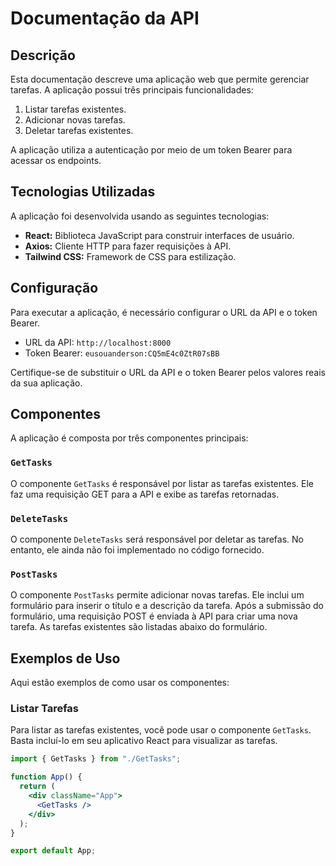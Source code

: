 # Documentação da API

## Descrição

Esta documentação descreve uma aplicação web que permite gerenciar tarefas. A aplicação possui três principais funcionalidades:

1. Listar tarefas existentes.
2. Adicionar novas tarefas.
3. Deletar tarefas existentes.

A aplicação utiliza a autenticação por meio de um token Bearer para acessar os endpoints.

## Tecnologias Utilizadas

A aplicação foi desenvolvida usando as seguintes tecnologias:

- **React:** Biblioteca JavaScript para construir interfaces de usuário.
- **Axios:** Cliente HTTP para fazer requisições à API.
- **Tailwind CSS:** Framework de CSS para estilização.

## Configuração

Para executar a aplicação, é necessário configurar o URL da API e o token Bearer.

- URL da API: `http://localhost:8000`
- Token Bearer: `eusouanderson:CQ5mE4c0ZtR07sBB`

Certifique-se de substituir o URL da API e o token Bearer pelos valores reais da sua aplicação.

## Componentes

A aplicação é composta por três componentes principais:

### `GetTasks`

O componente `GetTasks` é responsável por listar as tarefas existentes. Ele faz uma requisição GET para a API e exibe as tarefas retornadas.

### `DeleteTasks`

O componente `DeleteTasks` será responsável por deletar as tarefas. No entanto, ele ainda não foi implementado no código fornecido.

### `PostTasks`

O componente `PostTasks` permite adicionar novas tarefas. Ele inclui um formulário para inserir o título e a descrição da tarefa. Após a submissão do formulário, uma requisição POST é enviada à API para criar uma nova tarefa. As tarefas existentes são listadas abaixo do formulário.

## Exemplos de Uso

Aqui estão exemplos de como usar os componentes:

### Listar Tarefas

Para listar as tarefas existentes, você pode usar o componente `GetTasks`. Basta incluí-lo em seu aplicativo React para visualizar as tarefas.

```jsx
import { GetTasks } from "./GetTasks";

function App() {
  return (
    <div className="App">
      <GetTasks />
    </div>
  );
}

export default App;
